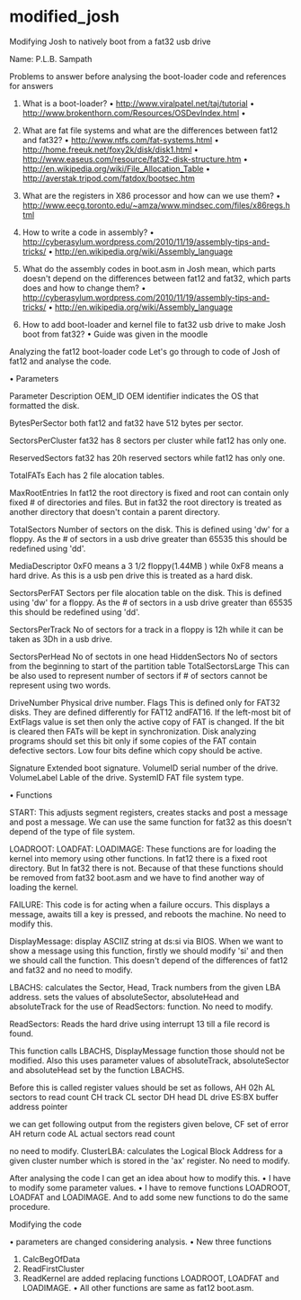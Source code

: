 modified_josh
=============

Modifying Josh to natively boot from a fat32 usb drive 

Name: P.L.B. Sampath

Problems to answer before analysing the boot-loader code and references for answers
1.  What is a boot-loader?
•	http://www.viralpatel.net/taj/tutorial 
•	http://www.brokenthorn.com/Resources/OSDevIndex.html 
•	
2.	What are fat file systems and what are the differences between fat12 and fat32?
•	http://www.ntfs.com/fat-systems.html
•	http://home.freeuk.net/foxy2k/disk/disk1.html
•	http://www.easeus.com/resource/fat32-disk-structure.htm
•	http://en.wikipedia.org/wiki/File_Allocation_Table 
•	http://averstak.tripod.com/fatdox/bootsec.htm

3.	What are the registers in X86 processor and how can we use them?
•	http://www.eecg.toronto.edu/~amza/www.mindsec.com/files/x86regs.html 
4.	How to write a code in assembly?
•	http://cyberasylum.wordpress.com/2010/11/19/assembly-tips-and-tricks/
•	http://en.wikipedia.org/wiki/Assembly_language 

5.	What do the assembly codes in boot.asm in Josh mean, which parts doesn't depend on the differences between fat12 and fat32, which parts does and how to change them?
•	http://cyberasylum.wordpress.com/2010/11/19/assembly-tips-and-tricks/
•	http://en.wikipedia.org/wiki/Assembly_language 

6.	How to add boot-loader and kernel file to fat32 usb drive to make Josh boot from fat32?
•	Guide was given in the moodle









Analyzing the fat12 boot-loader code
Let's go through to code of Josh of fat12 and analyse the code.

•	Parameters

Parameter
	Description
OEM_ID	OEM identifier indicates the OS that formatted the disk.

BytesPerSector	both fat12 and fat32 have 512 bytes per sector.

SectorsPerCluster	fat32 has 8 sectors per cluster while fat12 has only one.

ReservedSectors	fat32 has 20h reserved sectors while fat12 has only one.

TotalFATs	Each has 2 file alocation tables.

MaxRootEntries	In fat12 the root directory is fixed and root can contain only fixed # of directories and files. But in fat32 the root directory is treated as another directory that doesn't contain a parent directory. 

TotalSectors	Number of sectors on the disk. This is defined using 'dw' for a floppy. As the # of sectors in a usb drive greater than 65535 this should be redefined using 'dd'.

MediaDescriptor	0xF0 means a 3 1/2 floppy(1.44MB ) while 0xF8 means a hard drive. As this is a usb pen drive this is treated as a hard disk.

SectorsPerFAT	Sectors per file alocation table on the disk. This is defined using 'dw' for a floppy. As the # of sectors in a usb drive greater than 65535 this should be redefined using 'dd'.

SectorsPerTrack	No of sectors for a track in a floppy is 12h while it can be taken as 3Dh in a usb drive.

SectorsPerHead
	No of sectots in one head
HiddenSectors 	No of sectors from the beginning to start of the partition table
TotalSectorsLarge
	This can be also used to represent number of sectors if # of sectors cannot be represent using two words.

DriveNumber
	Physical drive number.
Flags	This is defined only for FAT32 disks. They are defined differently for FAT12 andFAT16. If the left-most bit of ExtFlags value is set then only the active copy of FAT is changed. If the bit is cleared then FATs will be kept in synchronization. Disk analyzing programs should set this bit only if some copies of the FAT contain defective sectors. Low four bits define which copy should be active.

Signature
	Extended boot signature.
VolumeID
	serial number of the drive.
VolumeLabel
	Lable of the drive.
SystemID
	FAT file system type.


•	Functions

START:
	This adjusts segment registers, creates stacks and post a message and post a message. We can use the same function for fat32 as this doesn't depend of the type of file system.

LOADROOT:
LOADFAT:
LOADIMAGE:
	These functions are for loading the kernel into memory using other functions. In fat12 there is a fixed root directory. But In fat32 there is not. Because of that these  functions should be removed from fat32 boot.asm and we have to find another way of loading the kernel. 

FAILURE:
	This code is for acting when a failure occurs. This displays a message, awaits till a key is pressed, and reboots the machine. No need to modify this. 
 
DisplayMessage:	display ASCIIZ string at ds:si via BIOS. When we want to show a message using this function, firstly we should modify 'si' and then we should call the function. This doesn't depend of the differences of fat12 and fat32 and no need to modify.

LBACHS:	calculates the Sector, Head, Track numbers from the given LBA address. sets the values of absoluteSector, absoluteHead and absoluteTrack for the use of ReadSectors: function. 
No need to modify.

ReadSectors:	Reads the hard drive using interrupt 13 till a file record is found.
 
This function calls LBACHS, DisplayMessage function those should not be modified. Also this uses parameter values of absoluteTrack, absoluteSector and absoluteHead set by the function LBACHS. 

Before this is called register values should be set as follows,
AH    02h
AL     sectors to read count
CH     track
CL     sector
DH     head
DL     drive
ES:BX buffer address pointer

we can get following output from the registers given belove,
CF     set of error
AH    return code
AL     actual sectors read count

no need to modify.
ClusterLBA:	calculates the Logical Block Address for a given cluster number which is stored in the 'ax' register. No need to modify.


After analysing the code I can get an idea about how to modify this.
•	I have to modify some parameter values. 
•	I have to remove functions LOADROOT, LOADFAT and LOADIMAGE. And to add some new functions to do the same procedure.

Modifying the code

•	parameters are changed considering analysis.
•	New three functions 
1.	CalcBegOfData
2.	ReadFirstCluster
3.	ReadKernel
are added replacing functions  LOADROOT, LOADFAT and LOADIMAGE.
•	All other functions are same as fat12 boot.asm.
